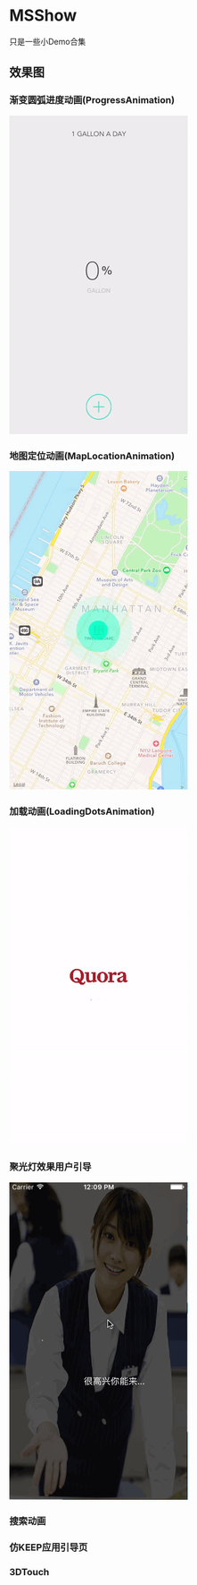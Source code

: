 # MSShow
只是一些小Demo合集

## 效果图

### 渐变圆弧进度动画(ProgressAnimation)
![MapLocationAnimation](ProgressAnimation.gif)

### 地图定位动画(MapLocationAnimation)
![MapLocationAnimation](MapLocationAnimation.gif)

### 加载动画(LoadingDotsAnimation)
![LoadingDotsAnimation](LoadingDotsAnimation.gif)

### 聚光灯效果用户引导
![MSSpotlight](MSSpotlight.gif)

### 搜索动画

### 仿KEEP应用引导页

### 3DTouch
